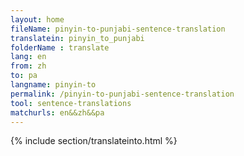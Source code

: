 ```yaml
---
layout: home
fileName: pinyin-to-punjabi-sentence-translation
translatein: pinyin_to_punjabi
folderName : translate
lang: en
from: zh
to: pa
langname: pinyin-to
permalink: /pinyin-to-punjabi-sentence-translation
tool: sentence-translations
matchurls: en&&zh&&pa
---
```

{% include section/translateinto.html %}
